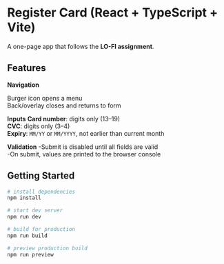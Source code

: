 # Register Card (React + TypeScript + Vite)

A one-page app that follows the **LO-FI assignment**.


## Features

**Navigation**

Burger icon opens a menu  
Back/overlay closes and returns to form  

**Inputs**
**Card number**: digits only (13–19)  
**CVC**: digits only (3–4)  
**Expiry**: `MM/YY` or `MM/YYYY`, not earlier than current month  

**Validation**
-Submit is disabled until all fields are valid  
-On submit, values are printed to the browser console  

## Getting Started

```bash
# install dependencies
npm install

# start dev server
npm run dev

# build for production
npm run build

# preview production build
npm run preview
